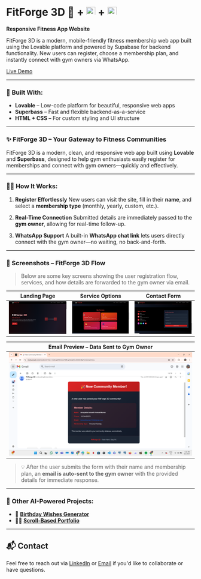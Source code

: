 
# FitForge 3D 💪  +  <img src="https://pbs.twimg.com/profile_images/1915780454092779520/PIxdzAvI_400x400.jpg" width="24" height="24">  +  <img src="https://encrypted-tbn0.gstatic.com/images?q=tbn:ANd9GcQNfSt0xBDTUkGqyLPvZa5PBHYNVg-WJ2OWPQ&s" width="24" height="24">  

**Responsive Fitness App Website**

FitForge 3D is a modern, mobile-friendly fitness membership web app built using the Lovable platform and powered by Supabase for backend functionality. New users can register, choose a membership plan, and instantly connect with gym owners via WhatsApp.

[Live Demo](https://fit-forge-3d-web.lovable.app)

---

### 🧱 **Built With:**

* **Lovable** – Low-code platform for beautiful, responsive web apps
* **Superbass** – Fast and flexible backend-as-a-service
* **HTML + CSS** – For custom styling and UI structure

---

### ✨ **FitForge 3D – Your Gateway to Fitness Communities**

FitForge 3D is a modern, clean, and responsive web app built using **Lovable** and **Superbass**, designed to help gym enthusiasts easily register for memberships and connect with gym owners—quickly and effectively.

---

### 🏋️‍♂️ **How It Works:**

1. **Register Effortlessly**
   New users can visit the site, fill in their **name**, and select a **membership type** (monthly, yearly, custom, etc.).

2. **Real-Time Connection**
   Submitted details are immediately passed to the **gym owner**, allowing for real-time follow-up.

3. **WhatsApp Support**
   A built-in **WhatsApp chat link** lets users directly connect with the gym owner—no waiting, no back-and-forth.

---

### 📸 Screenshots – FitForge 3D Flow

> Below are some key screens showing the user registration flow, services, and how details are forwarded to the gym owner via email.

| Landing Page | Service Options | Contact Form |
|--------------|------------------|--------------|
| ![Landing Page – FitForge 3D](https://github.com/AMUGADDAHEMANTHKUMAR/fitforge-Gym-3d./blob/main/Screenshot%20(1974).png?raw=true) | ![Services – Membership Options](https://github.com/AMUGADDAHEMANTHKUMAR/fitforge-Gym-3d./blob/main/Screenshot%20(1975).png?raw=true) | ![Contact Section – Get in Touch](https://github.com/AMUGADDAHEMANTHKUMAR/fitforge-Gym-3d./blob/main/Screenshot%20(1976).png?raw=true) |

| Email Preview – Data Sent to Gym Owner |
|----------------------------------------|
| ![Email Sent with User Details](https://github.com/AMUGADDAHEMANTHKUMAR/fitforge-Gym-3d./blob/main/Screenshot%20(1977).png?raw=true) |

> 💡 After the user submits the form with their name and membership plan, an **email is auto-sent to the gym owner** with the provided details for immediate response.


---
### 🔗 **Other AI-Powered Projects:**

* 🎂 [**Birthday Wishes Generator**](https://hemanthproject.lovable.app)
* 🧑‍💼 [**Scroll-Based Portfolio**](https://hire-me-scroll.lovable.app/)

---
## 📬 Contact

Feel free to reach out via [LinkedIn](https://www.linkedin.com/in/amugaddahemanthkumar/) or [Email](https://mail.google.com/mail/?view=cm&fs=1&to=hemanthkumar7783@gmail.com&su=Hello&body=Hi%20Hemanth,%20I%20wanted%20to...)
 if you'd like to collaborate or have questions.

